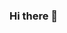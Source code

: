 ### Hi there 👋

<!--
**wiwilbn/wiwilbn** is a ✨ _special_ ✨ repository because its `README.md` (this file) appears on your GitHub profile.

Welcome to my personal repository 👯, I am currently deep diving into AI since 2018 and currently going through my Master on AI and Data Science in Paris Dauphine University 📫. More updates and repositories to come 🌱🌱🌱! 
😄
Wiwi

